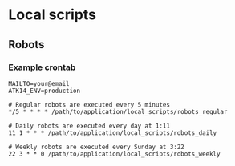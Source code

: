 Local scripts
=============

Robots
------

### Example crontab

    MAILTO=your@email
    ATK14_ENV=production

    # Regular robots are executed every 5 minutes
    */5 * * * * /path/to/application/local_scripts/robots_regular

    # Daily robots are executed every day at 1:11
    11 1 * * * /path/to/application/local_scripts/robots_daily

    # Weekly robots are executed every Sunday at 3:22
    22 3 * * 0 /path/to/application/local_scripts/robots_weekly
